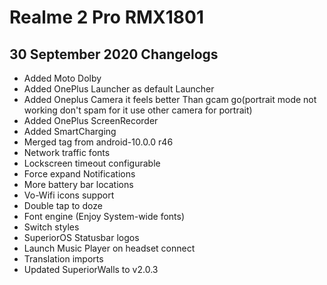 # Realme 2 Pro RMX1801
## 30 September 2020 Changelogs
- Added Moto Dolby
- Added OnePlus Launcher as default Launcher
- Added Oneplus Camera it feels better Than gcam go(portrait mode not working don't spam for it use other camera for portrait)
- Added OnePlus ScreenRecorder
- Added SmartCharging
- Merged tag from android-10.0.0 r46
- Network traffic fonts
- Lockscreen timeout configurable
- Force expand Notifications
- More battery bar locations
- Vo-Wifi icons support
- Double tap to doze
- Font engine (Enjoy System-wide fonts)
- Switch styles
- SuperiorOS Statusbar logos
- Launch Music Player on headset connect
- Translation imports
- Updated SuperiorWalls to v2.0.3

